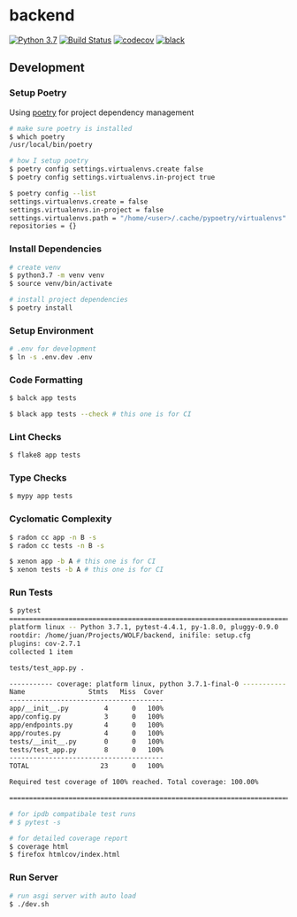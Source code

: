 # backend

[![Python 3.7](https://img.shields.io/badge/python-3.7-blue.svg)](https://www.python.org/downloads/release/python-370/)
[![Build Status](https://travis-ci.com/Spin14/wolf-backend.svg?branch=master)](https://travis-ci.com/Spin14/wolf-backend)
[![codecov](https://codecov.io/gh/Spin14/wolf-backend/branch/master/graph/badge.svg)](https://codecov.io/gh/Spin14/wolf-backend)
[![black](https://img.shields.io/badge/code%20style-black-000000.svg)](https://github.com/python/black)

## Development

### Setup Poetry

Using [poetry](https://github.com/sdispater/poetry) for project dependency management

```bash
# make sure poetry is installed
$ which poetry
/usr/local/bin/poetry

# how I setup poetry
$ poetry config settings.virtualenvs.create false
$ poetry config settings.virtualenvs.in-project true 

$ poetry config --list                               
settings.virtualenvs.create = false
settings.virtualenvs.in-project = false
settings.virtualenvs.path = "/home/<user>/.cache/pypoetry/virtualenvs"
repositories = {}
```

### Install Dependencies

```bash
# create venv
$ python3.7 -m venv venv
$ source venv/bin/activate

# install project dependencies
$ poetry install
```

### Setup Environment

```bash
# .env for development
$ ln -s .env.dev .env
```

### Code Formatting
```bash
$ balck app tests

$ black app tests --check # this one is for CI
``` 

### Lint Checks

```bash
$ flake8 app tests
```

### Type Checks

```bash
$ mypy app tests
```

### Cyclomatic Complexity

```bash
$ radon cc app -n B -s
$ radon cc tests -n B -s

$ xenon app -b A # this one is for CI
$ xenon tests -b A # this one is for CI
```

### Run Tests
```bash
$ pytest
============================================================================================ test session starts ============================================================================================
platform linux -- Python 3.7.1, pytest-4.4.1, py-1.8.0, pluggy-0.9.0
rootdir: /home/juan/Projects/WOLF/backend, inifile: setup.cfg
plugins: cov-2.7.1
collected 1 item                                                                                                                                                                                            

tests/test_app.py .                                                                                                                                                                                   [100%]

----------- coverage: platform linux, python 3.7.1-final-0 -----------
Name                Stmts   Miss  Cover
---------------------------------------
app/__init__.py         4      0   100%
app/config.py           3      0   100%
app/endpoints.py        4      0   100%
app/routes.py           4      0   100%
tests/__init__.py       0      0   100%
tests/test_app.py       8      0   100%
---------------------------------------
TOTAL                  23      0   100%

Required test coverage of 100% reached. Total coverage: 100.00%

========================================================================================= 1 passed in 0.12 seconds ==========================================================================================

# for ipdb compatibale test runs
# $ pytest -s

# for detailed coverage report
$ coverage html
$ firefox htmlcov/index.html

```

### Run Server

```bash
# run asgi server with auto load
$ ./dev.sh
```
